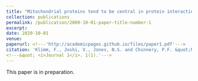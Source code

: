 ```yaml
---
title: "Mitochondrial proteins tend to be central in protein interaction networks"
collection: publications
permalink: /publication/2009-10-01-paper-title-number-1
excerpt: 
date: 2020-10-01
venue:
paperurl: <!---'http://academicpages.github.io/files/paper1.pdf'--->
citation: 'Klimm, F., Joshi, V., Jones, N.S. and Chinnery, P.F. &quot;Mitochondrial proteins tend to be central in protein interaction networks.'
<!---&quot; <i>Journal 1</i>. 1(1).'--->
---
```

This paper is in preparation.
<!--- Mitochondrial proteins tend to be central in protein interaction networks--->
<!--- [Download paper here](http://academicpages.github.io/files/paper1.pdf)--->
<!--- Recommended citation: Your Name, You. (2009). "Paper Title Number 1." <i>Journal 1</i>. 1(1). --->





